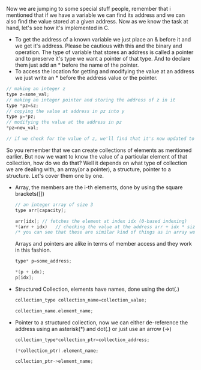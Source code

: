 Now we are jumping to some special stuff people, remember that i mentioned that if we have a variable we can find its address and we can also find the value stored at a given address. Now as we know the task at hand, let's see how it's implemented in C.

- To get the address of a known variable we just place an \& before it and we get it's address. Please be cautious with this and the binary and operation. The type of variable that stores an address is called a pointer and to preserve it's type we want a pointer of that type. And to declare them just add an \* before the name of the pointer.
- To access the location for getting and modifying the value at an address we just write an \* before the address value or the pointer.
```c
// making an integer z
type z=some_val;
// making an integer pointer and storing the address of z in it
type *pz=&z;
// copying the value at address in pz into y
type y=*pz;
// modifying the value at the address in pz
*pz=new_val;

// if we check for the value of z, we'll find that it's now updated to new_val
```

So you remember that we can create collections of elements as mentioned earlier. But now we want to know the value of a particular element of that collection, how do we do that? Well it depends on what type of collection we are dealing with, an array(or a pointer), a structure, pointer to a structure. Let's cover them one by one.
- Array, the members are the i-th elements, done by using the square brackets(\[\])
	```c
	// an integer array of size 3
	type arr[capacity];
	
	arr[idx]; // fetches the element at index idx (0-based indexing)
	*(arr + idx)   // checking the value at the address arr + idx * sizeof_type_to_which_arr_points_in_bytes
	/* you can see that these are similar kind of things as in array we have continuous block of memory with divisions of same size that is required by each element */
	```
	Arrays and pointers are alike in terms of member access and they work in this fashion.
	```c
	type* p=some_address;

	*(p + idx);
	p[idx];
	```
- Structured Collection, elements have names, done using the dot(\.)
	```c
	collection_type collection_name=collection_value;
	
	collection_name.element_name;
	```
- Pointer to a structured collection, now we can either de-reference the address using an asterisk(\*) and dot(\.) or just use an arrow (\-\>)
	```c
	collection_type*collection_ptr=collection_address;
	
	(*collection_ptr).element_name;

	collection_ptr->element_name;
	```